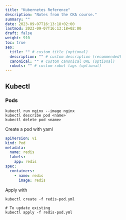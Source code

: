 ```yaml
---
title: "Kubernetes Reference"
description: "Notes from the CKA course."
summary: ""
date: 2023-09-07T16:13:18+02:00
lastmod: 2023-09-07T16:13:18+02:00
draft: false
weight: 910
toc: true
seo:
  title: "" # custom title (optional)
  description: "" # custom description (recommended)
  canonical: "" # custom canonical URL (optional)
  robots: "" # custom robot tags (optional)
---
```


## Kubectl

### Pods
```shell
kubectl run nginx --image nginx
kubectl describe pod <name>
kubectl delete pod <name>
```

Create a pod with yaml
```yml
apiVersion: v1
kind: Pod
metadata:
  name: redis
  labels:
    app: redis
spec:
  containers:
    - name: redis
      image: redis
```
Apply with
```shell
kubectl create -f redis-pod.yml

# To update existing
kubectl apply -f redis-pod.yml
```
